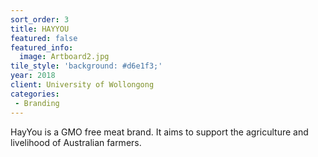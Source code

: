 ```yaml
---
sort_order: 3
title: HAYYOU
featured: false
featured_info:
  image: Artboard2.jpg
tile_style: 'background: #d6e1f3;'
year: 2018
client: University of Wollongong
categories:
 - Branding
---
```


HayYou is a GMO free meat brand. It aims to support the agriculture and livelihood of Australian farmers.
